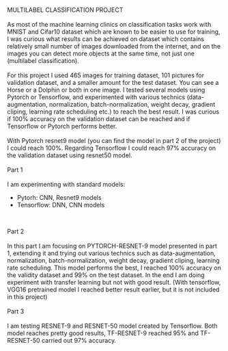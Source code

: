 MULTILABEL CLASSIFICATION PROJECT <br/>
<br/>
As most of the machine learning clinics on classification tasks work with MNIST and Cifar10 dataset which are known to be easier to use for training, I was curious
what results can be achieved on dataset which contains relatively small number of images downloaded from the internet, and on the images you can detect more objects at the same time, not just one (multilabel classification). <br/>
<br/>
For this project I used 465 images for training dataset, 101 pictures for validation dataset, and a smaller amount for the test dataset. You can see a Horse or a Dolphin or both in one image. I tested several models using Pytorch or Tensorflow, and experimented with various technics (data-augmentation, normalization, batch-normalization, weight decay, gradient cliping, learning rate scheduling etc.) to reach the best result. I was curious if 100% accuracy on the validation dataset can be reached and if Tensorflow or Pytorch performs better. <br/>
<br/>
With Pytorch resnet9 model (you can find the model in part 2 of the project) I could reach 100%. Regarding Tensorflow  I could reach 97% accuracy on the validation dataset using resnet50 model.<br/>
<br/>
Part 1<br/>
<br/>
I am experimenting with standard models:<br/>
- Pytorh: CNN, Resnet9 models<br/>
- Tensorflow: DNN, CNN models<br/>
<br/>

Part 2<br/>
<br/>
In this part I am focusing on PYTORCH-RESNET-9 model presented in part 1, extending it and trying out various technics such as data-augmentation, normalization, batch-normalization, weight decay, gradient cliping, learning rate scheduling. This model performs the best, I reached 100% accuracy on the validity dataset and 99% on the test dataset. In the end I am doing experiment with transfer learning but not with good result. (With tensorflow, VGG16 pretrained model I reached better result earlier, but it is not included in this project) <br/>
<br/>
Part 3<br/>
<br/>
I am testing RESNET-9 and RESNET-50 model created by Tensorflow. Both model reaches pretty good results, TF-RESNET-9 reached 95% and TF-RESNET-50 carried out 97% accuracy.<br/>
<br/>

